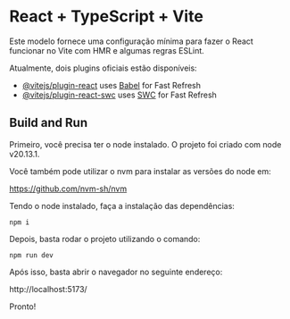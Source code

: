 # React + TypeScript + Vite

Este modelo fornece uma configuração mínima para fazer o React funcionar no Vite com HMR e algumas regras ESLint.

Atualmente, dois plugins oficiais estão disponíveis:

-   [@vitejs/plugin-react](https://github.com/vitejs/vite-plugin-react/blob/main/packages/plugin-react/README.md) uses [Babel](https://babeljs.io/) for Fast Refresh
-   [@vitejs/plugin-react-swc](https://github.com/vitejs/vite-plugin-react-swc) uses [SWC](https://swc.rs/) for Fast Refresh

## Build and Run

Primeiro, você precisa ter o node instalado. O projeto foi criado com node v20.13.1.

Você também pode utilizar o nvm para instalar as versões do node em:

https://github.com/nvm-sh/nvm

Tendo o node instalado, faça a instalação das dependências:

`npm i`

Depois, basta rodar o projeto utilizando o comando:

`npm run dev`

Após isso, basta abrir o navegador no seguinte endereço:

http://localhost:5173/

Pronto!
